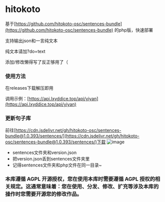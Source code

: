 # hitokoto

基于[https://github.com/hitokoto-osc/sentences-bundle](https://github.com/hitokoto-osc/sentences-bundle)
的php版，快速部署

支持输出json和一言纯文本

纯文本请加?do=text

添加/修改懒得写了反正够用了（

### 使用方法

在releases下载解压即用

调用示例：[https://api.lxyddice.top/api/yiyan](https://api.lxyddice.top/api/yiyan)

### 更新句子库

前往[https://cdn.jsdelivr.net/gh/hitokoto-osc/sentences-bundle@1.0.393/sentences/](https://cdn.jsdelivr.net/gh/hitokoto-osc/sentences-bundle@1.0.393/sentences/)下载
![image](https://github.com/lxyddice/hitokoto/assets/95132858/aa8f8848-8be2-423f-b876-1e5212c3c3da)

- sentences文件夹和version.json
- 把version.json丢到sentences文件夹里
- 记得sentences文件夹和php文件在同一目录~

### 本库遵循 AGPL 开源授权，您在使用本库时需要遵循 AGPL 授权的相关规定。这通常意味着：您在使用、分发、修改、扩充等涉及本库的操作时您需要开源您的修改作品。
